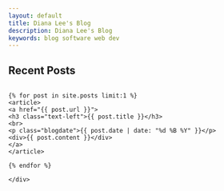 ```yaml
---
layout: default
title: Diana Lee's Blog
description: Diana Lee's Blog
keywords: blog software web dev 
---
```


<h2>Recent Posts</h2>

<div class="row">
	<div class="small-12 columns">
		
	{% for post in site.posts limit:1 %}
	<article>
    <a href="{{ post.url }}">
    <h3 class="text-left">{{ post.title }}</h3>
    <br>
    <p class="blogdate">{{ post.date | date: "%d %B %Y" }}</p>
    <div>{{ post.content }}</div>
    </a>
	</article>

	{% endfor %}

	</div>
</div>
